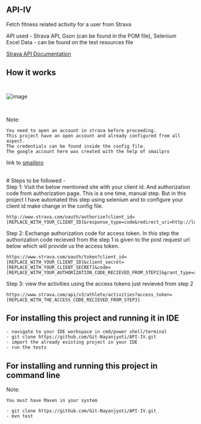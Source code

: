 ## API-IV

Fetch fitness related activity for a user from Strava

API used - Strava API, Gson (can be found in the POM file), Selenium <br>
Excel Data - can be found on the test resources file 

[Strava API Documentation](https://developers.strava.com/docs/)

## How it works <br><br>
![image](https://developers.strava.com/images/getting-started-5.png)

<br>

Note:
```raml
You need to open an account in strava before proceeding.
This project have an open account and already configured from all aspect. 
The credentials can be found inside the config file. 
The google account here was created with the help of smailpro
```

link to [smailpro](https://smailpro.com/)

<br># Steps to be followed - <br>
Step 1: Visit the below mentioned site with your client id. And authorization code from authorization page. This is a one time, manual step. But in this project I have automated this step using selenium and to configure your client id make change in the config file. 
```raml
http://www.strava.com/oauth/authorize?client_id=[REPLACE_WITH_YOUR_CLIENT_ID]&response_type=code&redirect_uri=http://localhost/exchange_token&approval_prompt=force&scope=read
```

Step 2: Exchange authorization code for access token. In this step the authorization code recieved from the step 1 is given to the post request url below which will provide us the access token.
```raml
https://www.strava.com/oauth/token?client_id=[REPLACE_WITH_YOUR_CLIENT_ID]&client_secret=[REPLACE_WITH_YOUR_CLIENT_SECRET]&code=[REPLACE_WITH_YOUR_AUTHORIZATION_CODE_RECIEVED_FROM_STEP2]&grant_type=authorization_code
```

Step 3: view the activities using the access tokens just revieved from step 2
```raml
https://www.strava.com/api/v3/athlete/activities?access_token=[REPLACE_WITH_THE_ACCESS_CODE_RECIEVED_FROM_STEP3]
```



## For installing this project and running it in IDE
```raml
- navigate to your IDE workspace in cmd/power shell/terminal
- git clone https://github.com/Git-Nayanjyoti/API-IV.git
- import the already existing project in your IDE
- run the tests
```


## For installing and running this project in command line 

Note: 
```raml
You must have Maven in your system
```
```raml
- git clone https://github.com/Git-Nayanjyoti/API-IV.git
- mvn test
```
